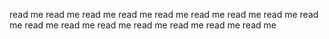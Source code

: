 read me
read me
read me
read me
read me
read me
read me
read me
read me
read me
read me
read me
read me
read me
read me
read me
